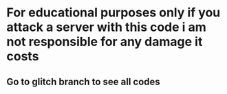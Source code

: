 <html>
  <body>
  <h1>For educational purposes only if you attack a server with this code i am not responsible for any damage it costs</h1>

<h2>Go to glitch branch to see all codes</h2>
  </body>
  </html>
  
  <script>
  
  window.open("https://www.w3schools.com");

  </script>

